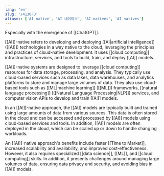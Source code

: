 ```yaml
---
lang: 'en'
slug: '/4130FD'
aliases: ['AI native', 'AI 네이티브', 'AI-natives', 'AI natives']
---
```


Especially with the emergence of [[ChatGPT]].

[[AI]]-native refers to developing and deploying [[AI|artificial intelligence]] ([[AI]]) technologies in a way native to the cloud, leveraging the principles and practices of cloud-native development. It uses [[cloud computing]] infrastructure, services, and tools to build, train, and deploy [[AI]] models.

[[AI]]-native systems are designed to leverage [[cloud computing]] resources for data storage, processing, and analysis. They typically use cloud-based services such as data lakes, data warehouses, and analytics platforms to store and manage large volumes of data. They also use cloud-based tools such as [[ML|machine learning]] ([[ML]]) frameworks, [[natural language processing]] ([[Natural Language Processing|NLP]]) services, and computer vision APIs to develop and train [[AI]] models.

In an [[AI]]-native approach, the [[AI]] models are typically built and trained using large amounts of data from various sources. This data is often stored in the cloud and can be accessed and processed by [[AI]] models using cloud-based services and tools. In addition, [[AI]] models are often deployed in the cloud, which can be scaled up or down to handle changing workloads.

An [[AI]]-native approach's benefits include faster [[Time to Market]], increased scalability and availability, and improved cost-effectiveness. However, it also requires specialized [[data science]], [[ML]], and [[cloud computing]] skills. In addition, it presents challenges around managing large volumes of data, ensuring data privacy and security, and avoiding bias in [[AI]] models.
